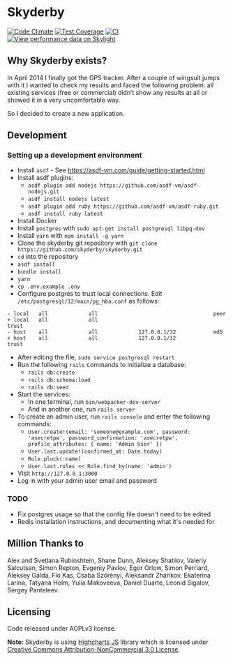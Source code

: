 # Skyderby

[![Code Climate](https://codeclimate.com/github/skyderby/skyderby/badges/gpa.svg)](https://codeclimate.com/github/skyderby/skyderby)
[![Test Coverage](https://codeclimate.com/github/skyderby/skyderby/badges/coverage.svg)](https://codeclimate.com/github/skyderby/skyderby/coverage)
[![CI](https://github.com/skyderby/skyderby/actions/workflows/ci.yml/badge.svg)](https://github.com/skyderby/skyderby/actions/workflows/ci.yml)
[![View performance data on Skylight](https://badges.skylight.io/status/WhKRVcRJzg2z.svg)](https://oss.skylight.io/app/applications/WhKRVcRJzg2z)

## Why Skyderby exists?

In April 2014 I finally got the GPS tracker. After a couple of wingsuit jumps with it I wanted to check my results and faced the following problem: all existing services (free or commercial) didn’t show any results at all or showed it in a very uncomfortable way.

So I decided to create a new application.

## Development

### Setting up a development environment

- Install `asdf` - See https://asdf-vm.com/guide/getting-started.html
- Install asdf plugins:
  - `asdf plugin add nodejs https://github.com/asdf-vm/asdf-nodejs.git`
  - `asdf install nodejs latest`
  - `asdf plugin add ruby https://github.com/asdf-vm/asdf-ruby.git`
  - `asdf install ruby latest`
- Install Docker
- Install `postgres` with `sudo apt-get install postgresql libpq-dev`
- Install `yarn` with `npm install -g yarn`
- Clone the skyderby git repository with `git clone https://github.com/skyderby/skyderby.git`
- `cd` into the repository
- `asdf install`
- `bundle install`
- `yarn`
- `cp .env.example .env`
- Configure postgres to trust local connections. Edit `/etc/postgresql/12/main/pg_hba.conf` as follows:
```
- local   all             all                                     peer
+ local   all             all                                     trust
- host    all             all             127.0.0.1/32            md5
+ host    all             all             127.0.0.1/32            trust
```
- After editing the file, `sudo service postgresql restart`
- Run the following `rails` commands to initialize a database:
  - `rails db:create`
  - `rails db:schema:load`
  - `rails db:seed`
- Start the services:
  - In one terminal, run `bin/webpacker-dev-server`
  - And in another one, run `rails server`
- To create an admin user, run `rails console` and enter the following commands:
  - `User.create!(email: 'someone@example.com', password: 'asecretpw', password_confirmation: 'asecretpw', profile_attributes: { name: 'Admin User' })`
  - `User.last.update!(confirmed_at: Date.today)`
  - `Role.pluck(:name)`
  - `User.last.roles << Role.find_by(name: 'admin')`
- Visit `http://127.0.0.1:3000`
- Log in with your admin user email and password

### TODO

- Fix postgres usage so that the config file doesn't need to be edited
- Redis installation instructions, and documenting what it's needed for

## Million Thanks to

Alex and Svetlana Rubinshtein, Shane Dunn, Aleksey Shatilov, Valeriy Salcutsan, Simon Repton, Evgeniy Pavlov, Egor Orlow, Simon Perriard, Aleksey Galda, Flo Kas, Csaba Szörényi, Aleksandr Zharikov, Ekaterina Larina,  Tatyana Holm, Yulia Makoveeva, Daniel Duarte, Leonid Sigalov, Sergey Panteleev.

## Licensing

Code released under AGPLv3 license.

**Note:**
Skyderby is using [Highcharts JS](http://shop.highsoft.com/highcharts.html) library which is licensed under [Creative Commons Attribution-NonCommercial 3.0 License](http://creativecommons.org/licenses/by-nc/3.0/).
